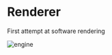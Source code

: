 # Renderer
First attempt at software rendering

![engine](https://user-images.githubusercontent.com/9664221/49588231-e2b48400-f96e-11e8-8041-590b7418f63f.png)

